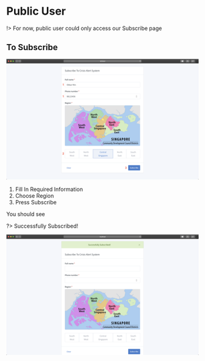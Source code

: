 # Public User

!> For now, public user could only access our Subscribe page

## To Subscribe

![SubscribePage](https://raw.githubusercontent.com/OkkarMin/CMSAPI.github.io/master/docs/static/PublicGuide.png)


1. Fill In Required Information
2. Choose Region
3. Press Subscribe

You should see

?> Successfully Subscribed!

![SubscribePageSuccess](https://raw.githubusercontent.com/OkkarMin/CMSAPI.github.io/master/docs/static/PublicGuideSuccess.png)
